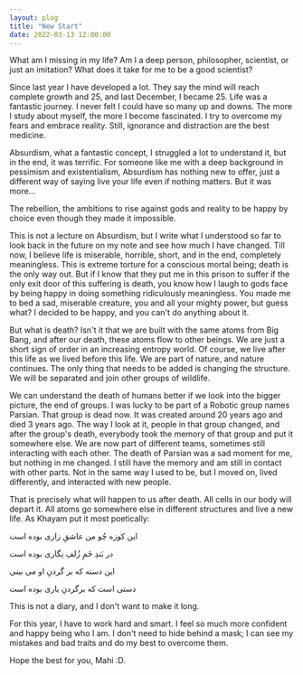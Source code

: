 ```yaml
---
layout: plog
title: "New Start"
date: 2022-03-13 12:00:00
---
```


What am I missing in my life?
Am I a deep person, philosopher, scientist, or just an imitation?
What does it take for me to be a good scientist?

Since last year I have developed a lot. They say the mind will reach complete growth and 25, and last December, I became 25.
Life was a fantastic journey. I never felt I could have so many up and downs. The more I study about myself, the more I become fascinated. I try to overcome my fears and embrace reality. Still, ignorance and distraction are the best medicine.

Absurdism, what a fantastic concept, I struggled a lot to understand it, but in the end, it was terrific.
For someone like me with a deep background in pessimism and existentialism, Absurdism has nothing new to offer, just a different way of saying live your life even if nothing matters. But it was more...

The rebellion, the ambitions to rise against gods and reality to be happy by choice even though they made it impossible.

This is not a lecture on Absurdism, but I write what I understood so far to look back in the future on my note and see how much I have changed. Till now, I believe life is miserable, horrible, short, and in the end, completely meaningless. This is extreme torture for a conscious mortal being; death is the only way out. But if I know that they put me in this prison to suffer if the only exit door of this suffering is death, you know how I laugh to gods face by being happy in doing something ridiculously meaningless.
You made me to bed a sad, miserable creature, you and all your mighty power, but guess what? I decided to be happy, and you can't do anything about it.

But what is death? Isn't it that we are built with the same atoms from Big Bang, and after our death, these atoms flow to other beings. We are just a short sign of order in an increasing entropy world. Of course, we live after this life as we lived before this life. We are part of nature, and nature continues. The only thing that needs to be added is changing the structure. We will be separated and join other groups of wildlife. 

We can understand the death of humans better if we look into the bigger picture, the end of groups. I was lucky to be part of a Robotic group names Parsian. That group is dead now. It was created around 20 years ago and died 3 years ago. The way I look at it, people in that group changed, and after the group's death, everybody took the memory of that group and put it somewhere else.
We are now part of different teams, sometimes still interacting with each other. The death of Parsian was a sad moment for me, but nothing in me changed. I still have the memory and am still in contact with other parts. Not in the same way I used to be, but I moved on, lived differently, and interacted with new people.

That is precisely what will happen to us after death. All cells in our body will depart it. All atoms go somewhere else in different structures and live a new life. As Khayam put it most poetically:

 
این کوزه  چُو من  عاشقِ زاری  بوده است 

در بَندِ خَمِ زُلفِ نِگاری  بوده است


این دسته  که بر گردنِ او  می بینی

دستی است  که برگردنِ یاری  بوده است


This is not a diary, and I don't want to make it long.

For this year, I have to work hard and smart. I feel so much more confident and happy being who I am.
I don't need to hide behind a mask; I can see my mistakes and bad traits and do my best to overcome them.


Hope the best for you, Mahi :D.